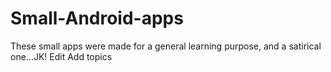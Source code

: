 # Small-Android-apps

These small apps were made for a general learning purpose, and a satirical one...JK! Edit
Add topics
